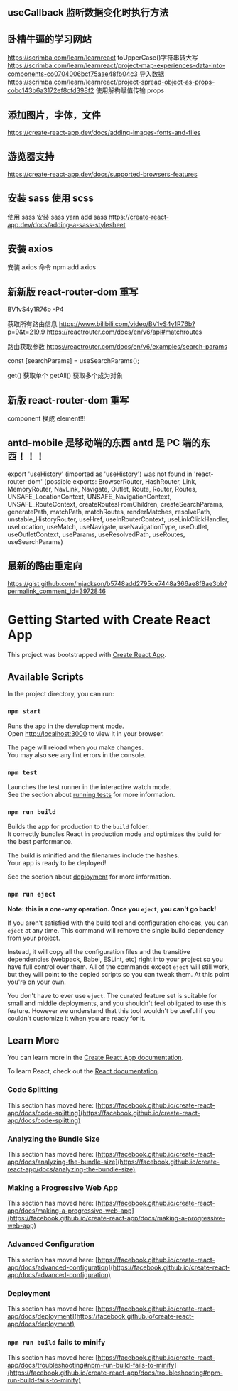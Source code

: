 ## useCallback 监听数据变化时执行方法

## 卧槽牛逼的学习网站

https://scrimba.com/learn/learnreact
toUpperCase()字符串转大写
https://scrimba.com/learn/learnreact/project-map-experiences-data-into-components-co0704006bcf75aae48fb04c3
导入数据
https://scrimba.com/learn/learnreact/project-spread-object-as-props-cobc143b6a3172ef8cfd398f2
使用解构赋值传输 props

## 添加图片，字体，文件

https://create-react-app.dev/docs/adding-images-fonts-and-files

## 游览器支持

https://create-react-app.dev/docs/supported-browsers-features

## 安装 sass 使用 scss

使用 sass 安装 sass yarn add sass
https://create-react-app.dev/docs/adding-a-sass-stylesheet

## 安装 axios

安装 axios 命令 npm add axios

## 新新版 react-router-dom 重写

BV1vS4y1R76b -P4

获取所有路由信息
https://www.bilibili.com/video/BV1vS4y1R76b?p=9&t=219.9
https://reactrouter.com/docs/en/v6/api#matchroutes

路由获取参数
https://reactrouter.com/docs/en/v6/examples/search-params

const [searchParams] = useSearchParams();

get() 获取单个
getAll() 获取多个成为对象

## 新版 react-router-dom 重写

component 换成 element!!!

## antd-mobile 是移动端的东西 antd 是 PC 端的东西！！！

export 'useHistory' (imported as 'useHistory') was not found in 'react-router-dom' (possible exports: BrowserRouter, HashRouter, Link, MemoryRouter, NavLink, Navigate, Outlet, Route, Router, Routes, UNSAFE_LocationContext, UNSAFE_NavigationContext, UNSAFE_RouteContext, createRoutesFromChildren, createSearchParams, generatePath, matchPath, matchRoutes, renderMatches, resolvePath, unstable_HistoryRouter, useHref, useInRouterContext, useLinkClickHandler, useLocation, useMatch, useNavigate, useNavigationType, useOutlet, useOutletContext, useParams, useResolvedPath, useRoutes, useSearchParams)

## 最新的路由重定向

https://gist.github.com/mjackson/b5748add2795ce7448a366ae8f8ae3bb?permalink_comment_id=3972846

# Getting Started with Create React App

This project was bootstrapped with [Create React App](https://github.com/facebook/create-react-app).

## Available Scripts

In the project directory, you can run:

### `npm start`

Runs the app in the development mode.\
Open [http://localhost:3000](http://localhost:3000) to view it in your browser.

The page will reload when you make changes.\
You may also see any lint errors in the console.

### `npm test`

Launches the test runner in the interactive watch mode.\
See the section about [running tests](https://facebook.github.io/create-react-app/docs/running-tests) for more information.

### `npm run build`

Builds the app for production to the `build` folder.\
It correctly bundles React in production mode and optimizes the build for the best performance.

The build is minified and the filenames include the hashes.\
Your app is ready to be deployed!

See the section about [deployment](https://facebook.github.io/create-react-app/docs/deployment) for more information.

### `npm run eject`

**Note: this is a one-way operation. Once you `eject`, you can't go back!**

If you aren't satisfied with the build tool and configuration choices, you can `eject` at any time. This command will remove the single build dependency from your project.

Instead, it will copy all the configuration files and the transitive dependencies (webpack, Babel, ESLint, etc) right into your project so you have full control over them. All of the commands except `eject` will still work, but they will point to the copied scripts so you can tweak them. At this point you're on your own.

You don't have to ever use `eject`. The curated feature set is suitable for small and middle deployments, and you shouldn't feel obligated to use this feature. However we understand that this tool wouldn't be useful if you couldn't customize it when you are ready for it.

## Learn More

You can learn more in the [Create React App documentation](https://facebook.github.io/create-react-app/docs/getting-started).

To learn React, check out the [React documentation](https://reactjs.org/).

### Code Splitting

This section has moved here: [https://facebook.github.io/create-react-app/docs/code-splitting](https://facebook.github.io/create-react-app/docs/code-splitting)

### Analyzing the Bundle Size

This section has moved here: [https://facebook.github.io/create-react-app/docs/analyzing-the-bundle-size](https://facebook.github.io/create-react-app/docs/analyzing-the-bundle-size)

### Making a Progressive Web App

This section has moved here: [https://facebook.github.io/create-react-app/docs/making-a-progressive-web-app](https://facebook.github.io/create-react-app/docs/making-a-progressive-web-app)

### Advanced Configuration

This section has moved here: [https://facebook.github.io/create-react-app/docs/advanced-configuration](https://facebook.github.io/create-react-app/docs/advanced-configuration)

### Deployment

This section has moved here: [https://facebook.github.io/create-react-app/docs/deployment](https://facebook.github.io/create-react-app/docs/deployment)

### `npm run build` fails to minify

This section has moved here: [https://facebook.github.io/create-react-app/docs/troubleshooting#npm-run-build-fails-to-minify](https://facebook.github.io/create-react-app/docs/troubleshooting#npm-run-build-fails-to-minify)
